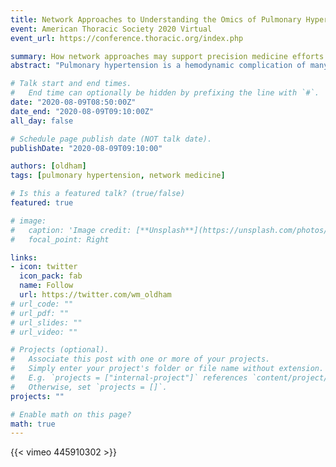 ```yaml
---
title: Network Approaches to Understanding the Omics of Pulmonary Hypertension
event: American Thoracic Society 2020 Virtual
event_url: https://conference.thoracic.org/index.php

summary: How network approaches may support precision medicine efforts in pulmonary hypertension.
abstract: "Pulmonary hypertension is a hemodynamic complication of many different disease processes. Network approaches provide novel tools for characterizing clinical and molecular disease phenotypes. Here, I review the application of network analyses to pulmonary hypertension to illustrate how they can identify new molecular mechanisms of disease, classify patients by phenotypic similarities, and integrate disparate omics datasets."

# Talk start and end times.
#   End time can optionally be hidden by prefixing the line with `#`.
date: "2020-08-09T08:50:00Z"
date_end: "2020-08-09T09:10:00Z"
all_day: false

# Schedule page publish date (NOT talk date).
publishDate: "2020-08-09T09:10:00"

authors: [oldham]
tags: [pulmonary hypertension, network medicine]

# Is this a featured talk? (true/false)
featured: true

# image:
#   caption: 'Image credit: [**Unsplash**](https://unsplash.com/photos/bzdhc5b3Bxs)'
#   focal_point: Right

links:
- icon: twitter
  icon_pack: fab
  name: Follow
  url: https://twitter.com/wm_oldham
# url_code: ""
# url_pdf: ""
# url_slides: ""
# url_video: ""

# Projects (optional).
#   Associate this post with one or more of your projects.
#   Simply enter your project's folder or file name without extension.
#   E.g. `projects = ["internal-project"]` references `content/project/deep-learning/index.md`.
#   Otherwise, set `projects = []`.
projects: ""

# Enable math on this page?
math: true
---
```


{{< vimeo 445910302 >}}
